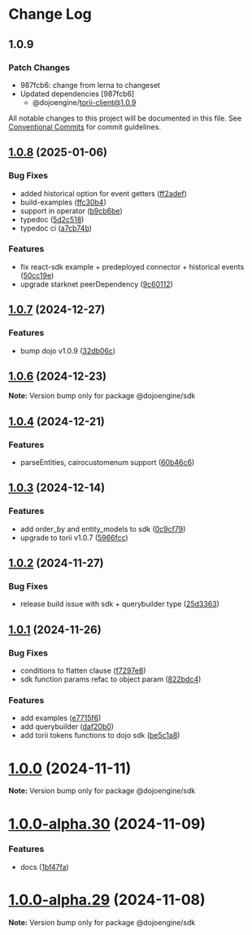 # Change Log

## 1.0.9

### Patch Changes

- 987fcb6: change from lerna to changeset
- Updated dependencies [987fcb6]
    - @dojoengine/torii-client@1.0.9

All notable changes to this project will be documented in this file.
See [Conventional Commits](https://conventionalcommits.org) for commit guidelines.

## [1.0.8](https://github.com/dojoengine/sdk/compare/v1.0.7...v1.0.8) (2025-01-06)

### Bug Fixes

- added historical option for event getters ([ff2adef](https://github.com/dojoengine/sdk/commit/ff2adeff1c628be8a8c9966cee55c9270f26a8b9))
- build-examples ([ffc30b4](https://github.com/dojoengine/sdk/commit/ffc30b41671fd29c7e230635ab6c254c198f6c60))
- support in operator ([b9cb6be](https://github.com/dojoengine/sdk/commit/b9cb6be14e56750e0aefdd42f6b35a1197761710))
- typedoc ([5d2c518](https://github.com/dojoengine/sdk/commit/5d2c518f1dcb1013af03364c23ed74de3f13c352))
- typedoc ci ([a7cb74b](https://github.com/dojoengine/sdk/commit/a7cb74b1b62ee09b08fb9815c08a668955654f3f))

### Features

- fix react-sdk example + predeployed connector + historical events ([50cc19e](https://github.com/dojoengine/sdk/commit/50cc19ea944c5712e5df6062e4b73e472c21e877))
- upgrade starknet peerDependency ([9c60112](https://github.com/dojoengine/sdk/commit/9c6011275c7213d68175a0dd51275caae55e2e61))

## [1.0.7](https://github.com/dojoengine/sdk/compare/v1.0.6...v1.0.7) (2024-12-27)

### Features

- bump dojo v1.0.9 ([32db06c](https://github.com/dojoengine/sdk/commit/32db06cf32348b6b2d150e86817326f9fb35ce45))

## [1.0.6](https://github.com/dojoengine/sdk/compare/v1.0.5...v1.0.6) (2024-12-23)

**Note:** Version bump only for package @dojoengine/sdk

## [1.0.4](https://github.com/dojoengine/sdk/compare/v1.0.4-alpha.3.1.2...v1.0.4) (2024-12-21)

### Features

- parseEntities, cairocustomenum support ([60b46c6](https://github.com/dojoengine/sdk/commit/60b46c672fc2bfd51a9eb3aa5a51cb834c828ce5))

## [1.0.3](https://github.com/dojoengine/sdk/compare/v1.0.3-alpha.2...v1.0.3) (2024-12-14)

### Features

- add order_by and entity_models to sdk ([0c9cf79](https://github.com/dojoengine/sdk/commit/0c9cf7913bc5b50bd907f56f3c60e169ef43ecce))
- upgrade to torii v1.0.7 ([5966fcc](https://github.com/dojoengine/sdk/commit/5966fcc072b02ec49bba4770031bc4fd760ee14a))

## [1.0.2](https://github.com/dojoengine/sdk/compare/v1.0.1...v1.0.2) (2024-11-27)

### Bug Fixes

- release build issue with sdk + querybuilder type ([25d3363](https://github.com/dojoengine/sdk/commit/25d33639b7bc699d082d038b835c15da31c08783))

## [1.0.1](https://github.com/dojoengine/sdk/compare/v1.0.0...v1.0.1) (2024-11-26)

### Bug Fixes

- conditions to flatten clause ([f7297e8](https://github.com/dojoengine/sdk/commit/f7297e8b6bd739e04848c623d491b0ba8d112abb))
- sdk function params refac to object param ([822bdc4](https://github.com/dojoengine/sdk/commit/822bdc4161ca478ee8e3ff3e3121ee91fb260397))

### Features

- add examples ([e7715f6](https://github.com/dojoengine/sdk/commit/e7715f6bc503d2e0d90e08c5878028066fbb41f7))
- add querybuilder ([daf20b0](https://github.com/dojoengine/sdk/commit/daf20b039db6850a21b4d5ac51c8be7227ffd4a8))
- add torii tokens functions to dojo sdk ([be5c1a8](https://github.com/dojoengine/sdk/commit/be5c1a82f0467f2dc93ea9c9eab91fb580ac6e8f))

# [1.0.0](https://github.com/dojoengine/sdk/compare/v1.0.0-alpha.30...v1.0.0) (2024-11-11)

**Note:** Version bump only for package @dojoengine/sdk

# [1.0.0-alpha.30](https://github.com/dojoengine/sdk/compare/v1.0.0-alpha.29...v1.0.0-alpha.30) (2024-11-09)

### Features

- docs ([1bf47fa](https://github.com/dojoengine/sdk/commit/1bf47fae3afef5ab7f02f9ed288141e735ab2788))

# [1.0.0-alpha.29](https://github.com/dojoengine/sdk/compare/v1.0.0-alpha.28...v1.0.0-alpha.29) (2024-11-08)

**Note:** Version bump only for package @dojoengine/sdk
